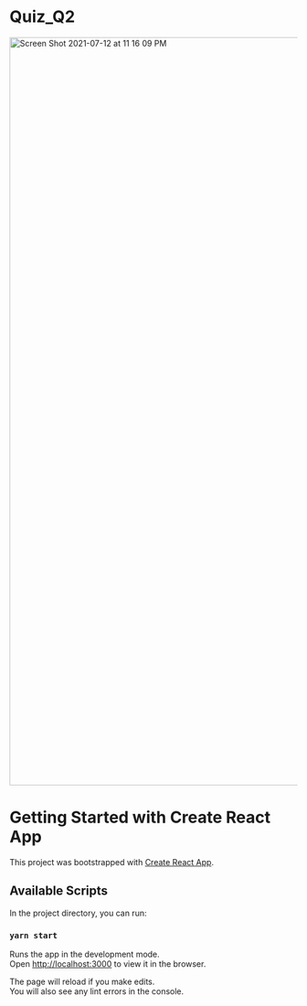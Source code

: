# Quiz_Q2
<img width="1310" alt="Screen Shot 2021-07-12 at 11 16 09 PM" src="https://user-images.githubusercontent.com/42506615/125321863-51e48700-e367-11eb-9b0b-45c84968a1c0.png">



# Getting Started with Create React App

This project was bootstrapped with [Create React App](https://github.com/facebook/create-react-app).

## Available Scripts

In the project directory, you can run:

### `yarn start`

Runs the app in the development mode.\
Open [http://localhost:3000](http://localhost:3000) to view it in the browser.

The page will reload if you make edits.\
You will also see any lint errors in the console.

